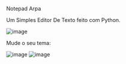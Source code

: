 Notepad Arpa

Um Simples Editor De Texto feito com Python.


![image](https://user-images.githubusercontent.com/72943577/132958515-a074ae09-fe6c-45af-8f5f-4297794b3ce5.png)

Mude o seu tema:

![image](https://user-images.githubusercontent.com/72943577/132958558-fde14600-a9f3-43f2-96dd-66da1d3979f4.png)
![image](https://user-images.githubusercontent.com/72943577/132958596-26073b9f-5f29-46ab-90cb-2d98af0ec6f9.png)



